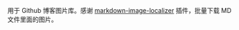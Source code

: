 用于 Github 博客图片库。感谢 [markdown-image-localizer](https://github.com/gylidian/markdown-image-localizer) 插件，批量下载 MD 文件里面的图片。
